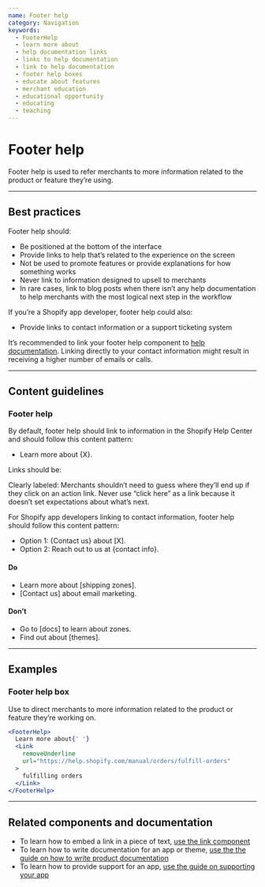 ```yaml
---
name: Footer help
category: Navigation
keywords:
  - FooterHelp
  - learn more about
  - help documentation links
  - links to help documentation
  - link to help documentation
  - footer help boxes
  - educate about features
  - merchant education
  - educational opportunity
  - educating
  - teaching
---
```


# Footer help

Footer help is used to refer merchants to more information related to the product or feature they’re using.

---

## Best practices

Footer help should:

- Be positioned at the bottom of the interface
- Provide links to help that’s related to the experience on the screen
- Not be used to promote features or provide explanations for how something works
- Never link to information designed to upsell to merchants
- In rare cases, link to blog posts when there isn’t any help documentation to help merchants with the most logical next step in the workflow

If you’re a Shopify app developer, footer help could also:

- Provide links to contact information or a support ticketing system

It’s recommended to link your footer help component to [help documentation](https://polaris.shopify.com/content/help-documentation). Linking directly to your contact information might result in receiving a higher number of emails or calls.

---

## Content guidelines

### Footer help

By default, footer help should link to information in the Shopify Help Center and should follow this content pattern:

- Learn more about {X}.

Links should be:

Clearly labeled: Merchants shouldn’t need to guess where they’ll end up if they click on an action link. Never use “click here” as a link because it doesn’t set expectations about what’s next.

For Shopify app developers linking to contact information, footer help should follow this content pattern:

- Option 1: {Contact us} about [X].
- Option 2: Reach out to us at {contact info}.

<!-- usagelist -->

#### Do

- Learn more about [shipping zones].
- [Contact us] about email marketing.

#### Don’t

- Go to [docs] to learn about zones.
- Find out about [themes].

<!-- end -->

---

## Examples

### Footer help box

Use to direct merchants to more information related to the product or feature they’re working on.

```jsx
<FooterHelp>
  Learn more about{' '}
  <Link
    removeUnderline
    url="https://help.shopify.com/manual/orders/fulfill-orders"
  >
    fulfilling orders
  </Link>
</FooterHelp>
```

---

## Related components and documentation

- To learn how to embed a link in a piece of text, [use the link component](https://polaris.shopify.com/components/link)
- To learn how to write documentation for an app or theme, [use the the guide on how to write product documentation](https://polaris.shopify.com/content/help-documentation)
- To learn how to provide support for an app, [use the guide on supporting your app](https://help.shopify.com/en/api/app-store/being-successful-in-the-app-store/supporting-your-app)
